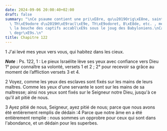 ```yaml
---
date: 2024-09-06 20:00:40+02:00
draft: false
summary: "\nCe psaume contient une pri\xE8re, qu\u2019Orig\xE8ne, saint Jean Chrysostome,\
  \ Th\xE9odore d\u2019H\xE9racl\xE9e, Th\xE9odoret, B\xE8de, etc. , mettent dans\
  \ la bouche des captifs accabl\xE9s sous le joug des Babyloniens.\nCantique des\
  \ degr\xE9s.\n"
title: Chapitre 122
---
```





1 J'ai levé mes yeux vers vous, qui habitez dans les cieux.

***Note*** :  Ps. 122, 1 : Le pieux Israélite lève ses yeux avec confiance vers Dieu 1° pour connaître sa volonté, versets 1 et 2 ; 2° pour recevoir sa grâce au moment de l’affliction versets 3 et 4.


2 Voyez, comme les yeux des esclaves sont fixés sur les mains de leurs maîtres. Comme les yeux d'une servante le sont sur les mains de sa maîtresse; ainsi nos yeux sont fixés sur le Seigneur notre Dieu, jusqu'à ce qu'il ait pitié de nous.


3 Ayez pitié de nous, Seigneur, ayez pitié de nous; parce que nous avons été entièrement remplis de dédain :4 Parce que notre âme en a été entièrement remplie : nous sommes un opprobre pour ceux qui sont dans l'abondance, et un dédain pour les superbes.


